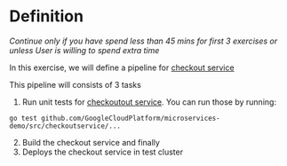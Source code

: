 # Definition
*Continue only if you have spend less than 45 mins for first 3 exercises or unless User is willing to spend extra time*

In this exercise, we will define a pipeline for [checkout service](https://github.com/GoogleCloudPlatform/microservices-demo/tree/master/src/checkoutservice)

This pipeline will consists of 3 tasks
1. Run unit tests for [checkoutout service](https://github.com/GoogleCloudPlatform/microservices-demo/tree/master/src/checkoutservice).
You can run those by running:
```shell
go test github.com/GoogleCloudPlatform/microservices-demo/src/checkoutservice/...
```
2. Build the checkout service and finally
3. Deploys the checkout service in test cluster